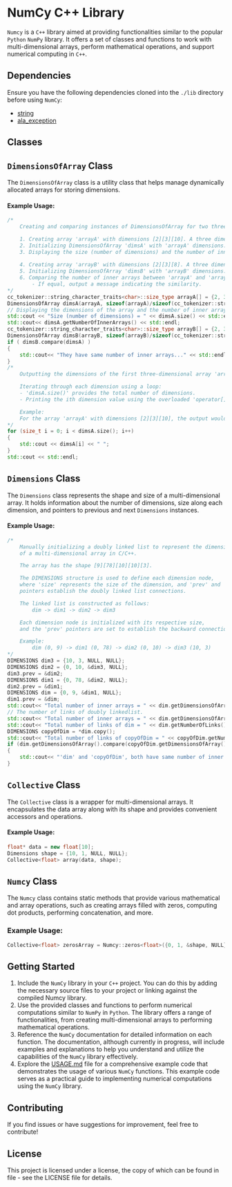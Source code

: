 # NumCy C++ Library
`Numcy` is a `C++` library aimed at providing functionalities similar to the popular `Python` `NumPy` library. It offers a set of classes and functions to work with multi-dimensional arrays, perform mathematical operations, and support numerical computing in `C++`.

## Dependencies

Ensure you have the following dependencies cloned into the `./lib` directory before using `NumCy`:

- [string](https://github.com/KHAAdotPK/string.git)
- [ala_exception](https://github.com/KHAAdotPK/ala_exception.git)

## Classes

## `DimensionsOfArray` Class
The `DimensionsOfArray` class is a utility class that helps manage dynamically allocated arrays for storing dimensions.
#### Example Usage:
```C++
/*
    Creating and comparing instances of DimensionsOfArray for two three-dimensional arrays.

    1. Creating array 'arrayA' with dimensions [2][3][10]. A three dimensional array, with six inner arrays(two three-dimensional arrays), and then each inner array is a single line array(the innermost array)  of 10 columns.
    2. Initializing DimensionsOfArray 'dimsA' with 'arrayA' dimensions.
    3. Displaying the size (number of dimensions) and the number of inner arrays for 'arrayA'.
    
    4. Creating array 'arrayB' with dimensions [2][3][8]. A three dimensional array, with six inner arrays(two  three-dimensional arrays), and then each inner array is a single line array(the innermost array) of 8 columns.
    5. Initializing DimensionsOfArray 'dimsB' with 'arrayB' dimensions.
    6. Comparing the number of inner arrays between 'arrayA' and 'arrayB'.
        - If equal, output a message indicating the similarity.
*/
cc_tokenizer::string_character_traits<char>::size_type arrayA[] = {2, 3, 10};
DimensionsOfArray dimsA(arrayA, sizeof(arrayA)/sizeof(cc_tokenizer::string_character_traits<char>::size_type));
// Displaying the dimensions of the array and the number of inner arrays.
std::cout << "Size (number of dimensions) = " << dimsA.size() << std::endl;
std::cout<< dimsA.getNumberOfInnerArrays() << std::endl;
cc_tokenizer::string_character_traits<char>::size_type arrayB[] = {2, 3, 8};
DimensionsOfArray dimsB(arrayB, sizeof(arrayB)/sizeof(cc_tokenizer::string_character_traits<char>::size_type));    
if ( dimsB.compare(dimsA) ) 
{
    std::cout<< "They have same number of inner arrays..." << std::endl;
}
/*
    Outputting the dimensions of the first three-dimensional array 'arrayA' using the overloaded operator.

    Iterating through each dimension using a loop:
    - 'dimsA.size()' provides the total number of dimensions.
    - Printing the ith dimension value using the overloaded 'operator[]'.

    Example:
    For the array 'arrayA' with dimensions [2][3][10], the output would be: 2 3 10
*/
for (size_t i = 0; i < dimsA.size(); i++)
{
    std::cout << dimsA[i] << " ";
}
std::cout << std::endl;
```

## `Dimensions` Class
The `Dimensions` class represents the shape and size of a multi-dimensional array. It holds information about the number of dimensions, size along each dimension, and pointers to previous and next `Dimensions` instances.
#### Example Usage:
```C++
/*    
    Manually initializing a doubly linked list to represent the dimensions
    of a multi-dimensional array in C/C++.

    The array has the shape [9][78][10][10][3].

    The DIMENSIONS structure is used to define each dimension node,
    where 'size' represents the size of the dimension, and 'prev' and 'next'
    pointers establish the doubly linked list connections.

    The linked list is constructed as follows:
        dim -> dim1 -> dim2 -> dim3

    Each dimension node is initialized with its respective size,
    and the 'prev' pointers are set to establish the backward connections.

    Example:
        dim (0, 9) -> dim1 (0, 78) -> dim2 (0, 10) -> dim3 (10, 3)
*/
DIMENSIONS dim3 = {10, 3, NULL, NULL};
DIMENSIONS dim2 = {0, 10, &dim3, NULL};
dim3.prev = &dim2;
DIMENSIONS dim1 = {0, 78, &dim2, NULL};
dim2.prev = &dim1;
DIMENSIONS dim = {0, 9, &dim1, NULL};
dim1.prev = &dim;
std::cout<< "Total number of inner arrays = " << dim.getDimensionsOfArray().getNumberOfInnerArrays() << std::endl;
// The number of links of doubly linkedlist.
std::cout<< "Total number of inner arrays = " << dim.getDimensionsOfArray().getNumberOfInnerArrays() << std::endl;
std::cout<< "Total number of links of dim = " << dim.getNumberOfLinks() << std::endl;
DIMENSIONS copyOfDim = *dim.copy();
std::cout<< "Total number of links of copyOfDim = " << copyOfDim.getNumberOfLinks() << std::endl;
if (dim.getDimensionsOfArray().compare(copyOfDim.getDimensionsOfArray()))
{
    std::cout<< "'dim' and 'copyOfDim', both have same number of inner arrays" << std::endl;
}
```

## `Collective` Class
The `Collective` class is a wrapper for multi-dimensional arrays. It encapsulates the data array along with its shape and provides convenient accessors and operations.
#### Example Usage:
```C++
float* data = new float[10];
Dimensions shape = {10, 1, NULL, NULL};
Collective<float> array(data, shape);
```
## `Numcy` Class
The `Numcy` class contains static methods that provide various mathematical and array operations, such as creating arrays filled with zeros, computing dot products, performing concatenation, and more.
### Example Usage:
```C++
Collective<float> zerosArray = Numcy::zeros<float>({0, 1, &shape, NULL});
```

## Getting Started
1. Include the `NumCy` library in your `C++` project. You can do this by adding the necessary source files to your project or linking against the compiled Numcy library.
2. Use the provided classes and functions to perform numerical computations similar to `NumPy` in `Python`. The library offers a range of functionalities, from creating multi-dimensional arrays to performing mathematical operations.
3. Reference the `NumCy` documentation for detailed information on each function. The documentation, although currently in progress, will include examples and explanations to help you understand and utilize the capabilities of the `NumCy` library effectively.
4. Explore the [USAGE.md](USAGE.md) file for a comprehensive example code that demonstrates the usage of various `NumCy` functions. This example code serves as a practical guide to implementing numerical computations using the `NumCy` library. 

## Contributing
If you find issues or have suggestions for improvement, feel free to contribute!

## License
This project is licensed under a license, the copy of which can be found in file - see the LICENSE file for details.
